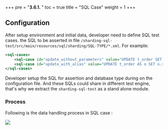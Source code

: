 +++
pre = "<b>3.6.1. </b>"
toc = true
title = "SQL Case"
weight = 1
+++

## Configuration

After setup environment and initial data, developer need to define SQL test cases.
the SQL to be asserted in file `/sharding-sql-test/src/main/resources/sql/sharding/SQL-TYPE/*.xml`. For example: 

```xml
<sql-cases>
    <sql-case id="update_without_parameters" value="UPDATE t_order SET status = 'update' WHERE order_id = 1000 AND user_id = 10" />
    <sql-case id="update_with_alias" value="UPDATE t_order AS o SET o.status = ? WHERE o.order_id = ? AND o.user_id = ?" db-types="MySQL,H2" />
</sql-cases>
```

Developer setup the SQL for assertion and database type during on the configuration file. And these SQLs could share in different test engine, that's why we extract the `sharding-sql-test` as a stand alone module.

### Process

Following is the data handling process in SQL case :

![](https://shardingsphere.apache.org/document/current/img/test-engine/sql-case.jpg)
